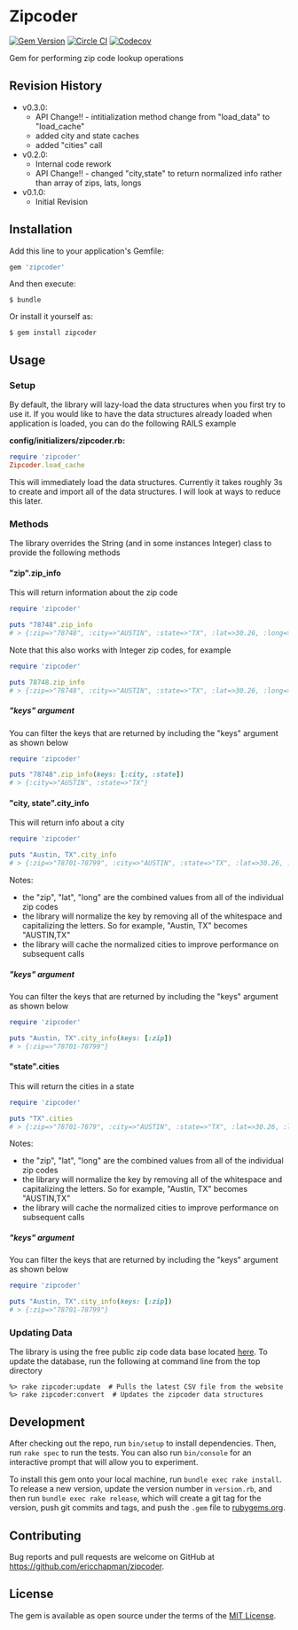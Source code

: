 # Zipcoder
[![Gem Version](https://badge.fury.io/rb/zipcoder.svg)](https://badge.fury.io/rb/zipcoder)
[![Circle CI](https://circleci.com/gh/ericchapman/zipcoder/tree/master.svg?&style=shield&circle-token=a6120adc7b90f211b8c19b16e184da4123de671c)](https://circleci.com/gh/ericchapman/zipcoder/tree/master)
[![Codecov](https://img.shields.io/codecov/c/github/ericchapman/zipcoder/master.svg)](https://codecov.io/github/ericchapman/zipcoder)

Gem for performing zip code lookup operations

## Revision History

 - v0.3.0:
   - API Change!! - intitialization method change from "load_data" to "load_cache"
   - added city and state caches
   - added "cities" call
 - v0.2.0:
   - Internal code rework
   - API Change!! - changed "city,state" to return normalized info rather
     than array of zips, lats, longs
 - v0.1.0:
   - Initial Revision

## Installation

Add this line to your application's Gemfile:

```ruby
gem 'zipcoder'
```

And then execute:

    $ bundle

Or install it yourself as:

    $ gem install zipcoder

## Usage

### Setup

By default, the library will lazy-load the data structures when you first try
to use it.  If you would like to have the data structures already loaded
when application is loaded, you can do the following RAILS example

**config/initializers/zipcoder.rb:**

``` ruby
require 'zipcoder'
Zipcoder.load_cache
```

This will immediately load the data structures.  Currently it takes roughly 3s
to create and import all of the data structures.  I will look at ways to
reduce this later.

### Methods

The library overrides the String (and in some instances Integer) class to 
provide the following methods

#### "zip".zip_info

This will return information about the zip code

``` ruby
require 'zipcoder'

puts "78748".zip_info
# > {:zip=>"78748", :city=>"AUSTIN", :state=>"TX", :lat=>30.26, :long=>-97.74}
```

Note that this also works with Integer zip codes, for example

``` ruby
require 'zipcoder'

puts 78748.zip_info
# > {:zip=>"78748", :city=>"AUSTIN", :state=>"TX", :lat=>30.26, :long=>-97.74}
```

##### "keys" argument

You can filter the keys that are returned by including the "keys" argument
as shown below

``` ruby
require 'zipcoder'

puts "78748".zip_info(keys: [:city, :state])
# > {:city=>"AUSTIN", :state=>"TX"}
```

#### "city, state".city_info

This will return info about a city

``` ruby
require 'zipcoder'

puts "Austin, TX".city_info
# > {:zip=>"78701-78799", :city=>"AUSTIN", :state=>"TX", :lat=>30.26, :long=>-97.74}
```

Notes:

 - the "zip", "lat", "long" are the combined values from all of the 
   individual zip codes
 - the library will normalize the key by removing all of the whitespace
   and capitalizing the letters.  So for example, "Austin, TX" becomes 
   "AUSTIN,TX"
 - the library will cache the normalized cities to improve performance
   on subsequent calls

##### "keys" argument

You can filter the keys that are returned by including the "keys" argument
as shown below

``` ruby
require 'zipcoder'

puts "Austin, TX".city_info(keys: [:zip])
# > {:zip=>"78701-78799"}
```

#### "state".cities

This will return the cities in a state

``` ruby
require 'zipcoder'

puts "TX".cities
# > {:zip=>"78701-7879", :city=>"AUSTIN", :state=>"TX", :lat=>30.26, :long=>-97.74}
```

Notes:

 - the "zip", "lat", "long" are the combined values from all of the 
   individual zip codes
 - the library will normalize the key by removing all of the whitespace
   and capitalizing the letters.  So for example, "Austin, TX" becomes 
   "AUSTIN,TX"
 - the library will cache the normalized cities to improve performance
   on subsequent calls

##### "keys" argument

You can filter the keys that are returned by including the "keys" argument
as shown below

``` ruby
require 'zipcoder'

puts "Austin, TX".city_info(keys: [:zip])
# > {:zip=>"78701-78799"}
```

### Updating Data

The library is using the free public zip code data base located 
[here](http://federalgovernmentzipcodes.us/). To update the database, run the 
following at command line from the top directory

```
%> rake zipcoder:update  # Pulls the latest CSV file from the website
%> rake zipcoder:convert  # Updates the zipcoder data structures
```

## Development

After checking out the repo, run `bin/setup` to install dependencies. Then, 
run `rake spec` to run the tests. You can also run `bin/console` for an interactive 
prompt that will allow you to experiment.

To install this gem onto your local machine, run `bundle exec rake install`. To 
release a new version, update the version number in `version.rb`, and then run 
`bundle exec rake release`, which will create a git tag for the version, push 
git commits and tags, and push the `.gem` file to [rubygems.org](https://rubygems.org).

## Contributing

Bug reports and pull requests are welcome on GitHub at https://github.com/ericchapman/zipcoder.


## License

The gem is available as open source under the terms of the [MIT License](http://opensource.org/licenses/MIT).

